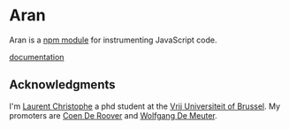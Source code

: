 
# Aran

Aran is a [npm module](https://www.npmjs.com/package/aran) for instrumenting JavaScript code.

[documentation](https://lachrist.github.io/aran)

## Acknowledgments

I'm [Laurent Christophe](https://soft.vub.ac.be/soft/members/lachrist) a phd student at the [Vrij Universiteit of Brussel](https://www.vub.ac.be). My promoters are [Coen De Roover](https://soft.vub.ac.be/soft/members/cderoove) and [Wolfgang De Meuter](https://soft.vub.ac.be/soft/members/wdmeuter).
